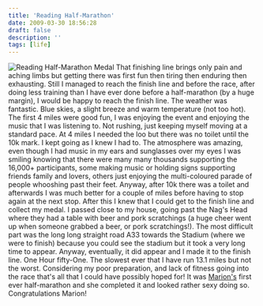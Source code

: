 ```yaml
---
title: 'Reading Half-Marathon'
date: 2009-03-30 18:56:28
draft: false
description: ''
tags: [life]
---
```


![Reading Half-Marathon Medal](/shared/2009/03/p1020924-225x300.jpg "Reading Half-Marathon Medal") That finishing line brings only pain and aching limbs but getting there was first fun then tiring then enduring then exhausting. Still I managed to reach the finish line and before the race, after doing less training than I have ever done before a half-marathon (by a huge margin), I would be happy to reach the finish line. The weather was fantastic. Blue skies, a slight breeze and warm temperature (not too hot). The first 4 miles were good fun, I was enjoying the event and enjoying the music that I was listening to. Not rushing, just keeping myself moving at a standard pace. At 4 miles I needed the loo but there was no toilet until the 10k mark. I kept going as I knew I had to. The atmosphere was amazing, even though I had music in my ears and sunglasses over my eyes I was smiling knowing that there were many many thousands supporting the 16,000+ participants, some making music or holding signs supporting friends family and lovers, others just enjoying the multi-coloured parade of people whooshing past their feet. Anyway, after 10k there was a toilet and afterwards I was much better for a couple of miles before having to stop again at the next stop. After this I knew that I could get to the finish line and collect my medal. I passed close to my house, going past the Nag's Head where they had a table with beer and pork scratchings (a huge cheer went up when someone grabbed a beer, or pork scratchings!). The most difficult part was the long long straight road A33 towards the Stadium (where we were to finish) because you could see the stadium but it took a very long time to appear. Anyway, eventually, it did appear and I made it to the finish line. One Hour fifty-One. The slowest ever that I have run 13.1 miles but not the worst. Considering my poor preparation, and lack of fitness going into the race that's all that I could have possibly hoped for! It was [Marion's](http://www.marionmouttou.co.uk) first ever half-marathon and she completed it and looked rather sexy doing so. Congratulations Marion!
